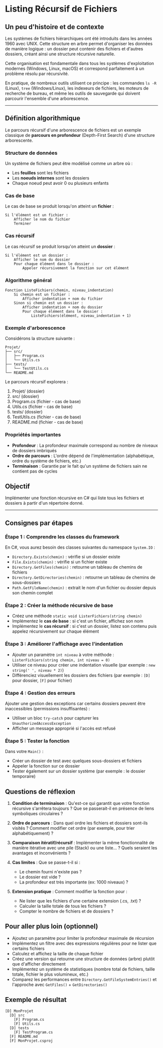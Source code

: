 # Listing Récursif de Fichiers

## Un peu d'histoire et de contexte

Les systèmes de fichiers hiérarchiques ont été introduits dans les années 1960 avec UNIX. Cette structure en arbre permet d'organiser les données de manière logique : un dossier peut contenir des fichiers et d'autres dossiers, créant ainsi une structure récursive naturelle.

Cette organisation est fondamentale dans tous les systèmes d'exploitation modernes (Windows, Linux, macOS) et correspond parfaitement à un problème résolu par récursivité.

En pratique, de nombreux outils utilisent ce principe : les commandes `ls -R` (Linux), `tree` (Windows/Linux), les indexeurs de fichiers, les moteurs de recherche de bureau, et même les outils de sauvegarde qui doivent parcourir l'ensemble d'une arborescence.

---

## Définition algorithmique

Le parcours récursif d'une arborescence de fichiers est un exemple classique de **parcours en profondeur** (Depth-First Search) d'une structure arborescente.

### Structure de données

Un système de fichiers peut être modélisé comme un arbre où :
- Les **feuilles** sont les fichiers
- Les **noeuds internes** sont les dossiers
- Chaque noeud peut avoir 0 ou plusieurs enfants

### Cas de base

Le cas de base se produit lorsqu'on atteint un **fichier** :
```
Si l'élément est un fichier :
    Afficher le nom du fichier
    Terminer
```

### Cas récursif

Le cas récursif se produit lorsqu'on atteint un **dossier** :
```
Si l'élément est un dossier :
    Afficher le nom du dossier
    Pour chaque élément dans le dossier :
        Appeler récursivement la fonction sur cet élément
```

### Algorithme général

```
Fonction ListeFichiers(chemin, niveau_indentation)
    Si chemin est un fichier :
        Afficher indentation + nom du fichier
    Sinon si chemin est un dossier :
        Afficher indentation + nom du dossier
        Pour chaque élément dans le dossier :
            ListeFichiers(élément, niveau_indentation + 1)
```

### Exemple d'arborescence

Considérons la structure suivante :
```
Projet/
├── src/
│   ├── Program.cs
│   └── Utils.cs
├── tests/
│   └── TestUtils.cs
└── README.md
```

Le parcours récursif explorera :
1. Projet/ (dossier)
2. src/ (dossier)
3. Program.cs (fichier - cas de base)
4. Utils.cs (fichier - cas de base)
5. tests/ (dossier)
6. TestUtils.cs (fichier - cas de base)
7. README.md (fichier - cas de base)

### Propriétés importantes

- **Profondeur** : La profondeur maximale correspond au nombre de niveaux de dossiers imbriqués
- **Ordre de parcours** : L'ordre dépend de l'implémentation (alphabétique, ordre du système de fichiers, etc.)
- **Terminaison** : Garantie par le fait qu'un système de fichiers sain ne contient pas de cycles

## Objectif

Implémenter une fonction récursive en C# qui liste tous les fichiers et dossiers à partir d'un répertoire donné.

---

## Consignes par étapes

### Étape 1 : Comprendre les classes du framework

En C#, vous aurez besoin des classes suivantes du namespace `System.IO` :
- `Directory.Exists(chemin)` : vérifie si un dossier existe
- `File.Exists(chemin)` : vérifie si un fichier existe
- `Directory.GetFiles(chemin)` : retourne un tableau de chemins de fichiers
- `Directory.GetDirectories(chemin)` : retourne un tableau de chemins de sous-dossiers
- `Path.GetFileName(chemin)` : extrait le nom d'un fichier ou dossier depuis son chemin complet

### Étape 2 : Créer la méthode récursive de base

- Créez une méthode `static void ListerFichiers(string chemin)`
- Implémentez le **cas de base** : si c'est un fichier, affichez son nom
- Implémentez le **cas récursif** : si c'est un dossier, listez son contenu puis appelez récursivement sur chaque élément

### Étape 3 : Améliorer l'affichage avec l'indentation

- Ajouter un paramètre `int niveau` à votre méthode : `ListerFichiers(string chemin, int niveau = 0)`
- Utiliser ce niveau pour créer une indentation visuelle (par exemple : `new string(' ', niveau * 2)`)
- Différenciez visuellement les dossiers des fichiers (par exemple : `[D]` pour dossier, `[F]` pour fichier)

### Étape 4 : Gestion des erreurs

Ajouter une gestion des exceptions car certains dossiers peuvent être inaccessibles (permissions insuffisantes) :
- Utiliser un bloc `try-catch` pour capturer les `UnauthorizedAccessException`
- Afficher un message approprié si l'accès est refusé

### Étape 5 : Tester la fonction

Dans votre `Main()` :
- Créer un dossier de test avec quelques sous-dossiers et fichiers
- Appeler la fonction sur ce dossier
- Tester également sur un dossier système (par exemple : le dossier temporaire)

## Questions de réflexion

1. **Condition de terminaison** : Qu'est-ce qui garantit que votre fonction récursive s'arrêtera toujours ? Que se passerait-il en présence de liens symboliques circulaires ?

2. **Ordre de parcours** : Dans quel ordre les fichiers et dossiers sont-ils visités ? Comment  modifier cet ordre (par exemple, pour trier alphabétiquement) ?

3. **Comparaison itératif/récursif** : Implémenter la même fonctionnalité de manière itérative avec une pile (Stack) ou une liste... ? Quels seraient les avantages et inconvénients ?

5. **Cas limites** : Que se passe-t-il si :
   - Le chemin fourni n'existe pas ?
   - Le dossier est vide ?
   - La profondeur est très importante (ex: 1000 niveaux) ?

6. **Extension pratique** : Comment modifier la fonction pour :
   - Ne lister que les fichiers d'une certaine extension (.cs, .txt) ?
   - Calculer la taille totale de tous les fichiers ?
   - Compter le nombre de fichiers et de dossiers ?

## Pour aller plus loin (optionnel)

- Ajoutez un paramètre pour limiter la profondeur maximale de récursion
- Implémentez un filtre avec des expressions régulières pour ne lister que certains fichiers
- Calculez et affichez la taille de chaque fichier
- Créez une version qui retourne une structure de données (arbre) plutôt que d'afficher directement
- Implémentez un système de statistiques (nombre total de fichiers, taille totale, fichier le plus volumineux, etc.)
- Comparez les performances entre `Directory.GetFileSystemEntries()` et l'approche avec `GetFiles()` + `GetDirectories()`

## Exemple de résultat

```
[D] MonProjet
  [D] src
    [F] Program.cs
    [F] Utils.cs
  [D] tests
    [F] TestProgram.cs
  [F] README.md
  [F] MonProjet.csproj
```
